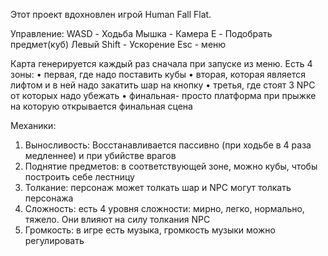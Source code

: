 Этот проект вдохновлен игрой Human Fall Flat.

Управление:
WASD		- Ходьба
Мышка		- Камера
E		- Подобрать предмет(куб)
Левый Shift       - Ускорение
Esc                       - меню

Карта генерируется каждый раз сначала при запуске из меню.
Есть 4 зоны:
•	первая, где надо поставить кубы
•	вторая, которая является лифтом и в ней надо закатить шар на кнопку
•	третья, где стоят 3 NPC от которых надо убежать
•	финальная- просто платформа при прыжке на которую открывается финальная сцена

Механики:
1.	Выносливость: Восстанавливается пассивно (при ходьбе в 4 раза медленнее) и при убийстве врагов
2.	Поднятие предметов: в соответствующей зоне, можно кубы, чтобы построить себе лестницу
3.	Толкание: персонаж может толкать шар и NPC могут толкать персонажа
4.	Сложность: есть 4 уровня сложности: мирно, легко, нормально, тяжело. Они влияют на силу толкания NPC
5.	Громкость: в игре есть музыка, громкость музыки можно регулировать
